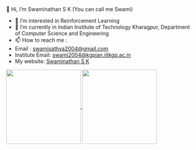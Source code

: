  👋 Hi, I’m Swaminathan S K (You can call me Swami)
- 👀 I’m interested in Reinforcement Learning
- 🌱 I’m currently in Indian Institute of Technology Kharagpur, Department of Computer Science and Engineering
- 📫 How to reach me :
-   Email : swamisathya2004@gmail.com
-   Institute Email: swami2004@kgpian.iitkgp.ac.in
-   My website: <a href="https://swaminathansk.github.io/">Swaminathan S K</a>
<a href="https://github.com/anuraghazra/github-readme-stats">
  <img height=200 align="center" src="https://github-readme-stats.vercel.app/api?username=SwaminathanSK&bg_color=00000000" />
</a>
<a href="https://github.com/anuraghazra/convoychat">
  <img height=200 align="center" src="https://github-readme-stats.vercel.app/api/top-langs/?username=SwaminathanSK&layout=donut&bg_color=00000000" />
</a>

<!--
**SwaminathanSK/SwaminathanSK** is a ✨ _special_ ✨ repository because its `README.md` (this file) appears on your GitHub profile.

Here are some ideas to get you started:

- 🔭 I’m currently working on ...
- 🌱 I’m currently learning ...
- 👯 I’m looking to collaborate on ...
- 🤔 I’m looking for help with ...
- 💬 Ask me about ...
- 📫 How to reach me: ...
- 😄 Pronouns: ...
- ⚡ Fun fact: ...
-->
